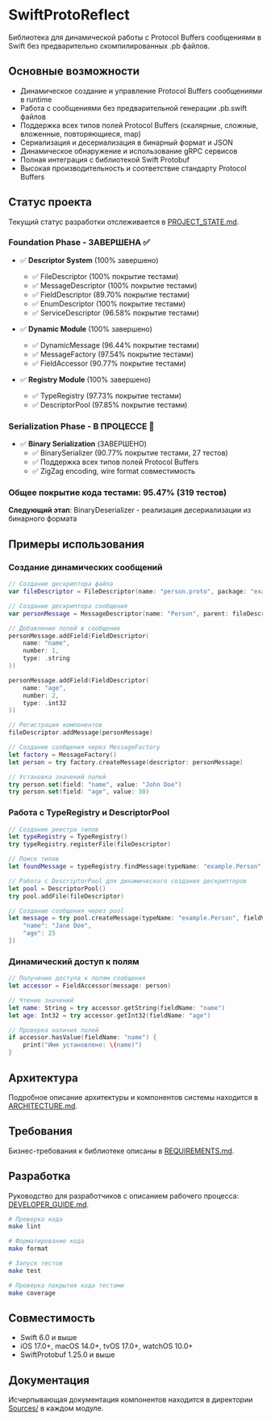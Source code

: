 # SwiftProtoReflect

Библиотека для динамической работы с Protocol Buffers сообщениями в Swift без предварительно скомпилированных .pb файлов.

## Основные возможности

- Динамическое создание и управление Protocol Buffers сообщениями в runtime
- Работа с сообщениями без предварительной генерации .pb.swift файлов
- Поддержка всех типов полей Protocol Buffers (скалярные, сложные, вложенные, повторяющиеся, map)
- Сериализация и десериализация в бинарный формат и JSON
- Динамическое обнаружение и использование gRPC сервисов
- Полная интеграция с библиотекой Swift Protobuf
- Высокая производительность и соответствие стандарту Protocol Buffers

## Статус проекта

Текущий статус разработки отслеживается в [PROJECT_STATE.md](PROJECT_STATE.md).

### Foundation Phase - ЗАВЕРШЕНА ✅

- ✅ **Descriptor System** (100% завершено)
  - ✅ FileDescriptor (100% покрытие тестами)
  - ✅ MessageDescriptor (100% покрытие тестами)
  - ✅ FieldDescriptor (89.70% покрытие тестами)
  - ✅ EnumDescriptor (100% покрытие тестами)
  - ✅ ServiceDescriptor (96.58% покрытие тестами)

- ✅ **Dynamic Module** (100% завершено)
  - ✅ DynamicMessage (96.44% покрытие тестами)
  - ✅ MessageFactory (97.54% покрытие тестами)
  - ✅ FieldAccessor (90.77% покрытие тестами)

- ✅ **Registry Module** (100% завершено)
  - ✅ TypeRegistry (97.73% покрытие тестами)
  - ✅ DescriptorPool (97.85% покрытие тестами)

### Serialization Phase - В ПРОЦЕССЕ 🚀

- ✅ **Binary Serialization** (ЗАВЕРШЕНО)
  - ✅ BinarySerializer (90.77% покрытие тестами, 27 тестов)
  - ✅ Поддержка всех типов полей Protocol Buffers
  - ✅ ZigZag encoding, wire format совместимость

### Общее покрытие кода тестами: 95.47% (319 тестов)

**Следующий этап**: BinaryDeserializer - реализация десериализации из бинарного формата

## Примеры использования

### Создание динамических сообщений

```swift
// Создание дескриптора файла
var fileDescriptor = FileDescriptor(name: "person.proto", package: "example")

// Создание дескриптора сообщения
var personMessage = MessageDescriptor(name: "Person", parent: fileDescriptor)

// Добавление полей в сообщение
personMessage.addField(FieldDescriptor(
    name: "name",
    number: 1,
    type: .string
))

personMessage.addField(FieldDescriptor(
    name: "age",
    number: 2,
    type: .int32
))

// Регистрация компонентов
fileDescriptor.addMessage(personMessage)

// Создание сообщения через MessageFactory
let factory = MessageFactory()
let person = try factory.createMessage(descriptor: personMessage)

// Установка значений полей
try person.set(field: "name", value: "John Doe")
try person.set(field: "age", value: 30)
```

### Работа с TypeRegistry и DescriptorPool

```swift
// Создание реестра типов
let typeRegistry = TypeRegistry()
try typeRegistry.registerFile(fileDescriptor)

// Поиск типов
let foundMessage = typeRegistry.findMessage(typeName: "example.Person")

// Работа с DescriptorPool для динамического создания дескрипторов
let pool = DescriptorPool()
try pool.addFile(fileDescriptor)

// Создание сообщения через pool
let message = try pool.createMessage(typeName: "example.Person", fieldValues: [
    "name": "Jane Doe",
    "age": 25
])
```

### Динамический доступ к полям

```swift
// Получение доступа к полям сообщения
let accessor = FieldAccessor(message: person)

// Чтение значений
let name: String = try accessor.getString(fieldName: "name")
let age: Int32 = try accessor.getInt32(fieldName: "age")

// Проверка наличия полей
if accessor.hasValue(fieldName: "name") {
    print("Имя установлено: \(name)")
}
```

## Архитектура

Подробное описание архитектуры и компонентов системы находится в [ARCHITECTURE.md](ARCHITECTURE.md).

## Требования

Бизнес-требования к библиотеке описаны в [REQUIREMENTS.md](REQUIREMENTS.md).

## Разработка

Руководство для разработчиков с описанием рабочего процесса: [DEVELOPER_GUIDE.md](DEVELOPER_GUIDE.md).

```bash
# Проверка кода
make lint

# Форматирование кода
make format

# Запуск тестов
make test

# Проверка покрытия кода тестами
make coverage
```

## Совместимость

- Swift 6.0 и выше
- iOS 17.0+, macOS 14.0+, tvOS 17.0+, watchOS 10.0+
- SwiftProtobuf 1.25.0 и выше

## Документация

Исчерпывающая документация компонентов находится в директории [Sources/](Sources/) в каждом модуле.
